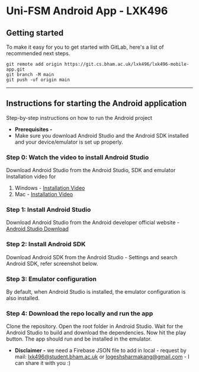 # Uni-FSM Android App - LXK496

## Getting started

To make it easy for you to get started with GitLab, here's a list of recommended next steps.

```
git remote add origin https://git.cs.bham.ac.uk/lxk496/lxk496-mobile-app.git
git branch -M main
git push -uf origin main
```
***
## Instructions for starting the Android application

Step-by-step instructions on how to run the Android project
- **Prerequisites -**
- Make sure you download Android Studio and the Android SDK installed and your device/emulator is set up properly.

### Step 0: Watch the video to install Android Studio
Download Android Studio from the Android Studio, SDK and emulator Installation video for

1. Windows - [Installation Video](https://www.youtube.com/watch?v=8gc5z3aKc6k)
2. Mac - [Installation Video](https://www.youtube.com/watch?v=8ILww0tUSxw)

### Step 1: Install Android Studio
Download Android Studio from the Android developer official website - [Android Studio Download](https://developer.android.com/studio)

### Step 2: Install Android SDK
Download Android SDK from the Android Studio - Settings and search Android SDK, refer screenshot below.
### Step 3: Emulator configuration
By default, when Android Studio is installed, the emulator configuration is also installed.

### Step 4: Download the repo locally and run the app
Clone the repository.
Open the root folder in Android Studio.
Wait for the Android Studio to build and download the dependencies.
Now hit the play button.
The app should run and be installed in the emulator.
- **Disclaimer -**
  we need a Firebase JSON file to add in local - request by mail: lxk496@student.bham.ac.uk or logeshsharmakang@gmail.com - I can share it with you :) 
